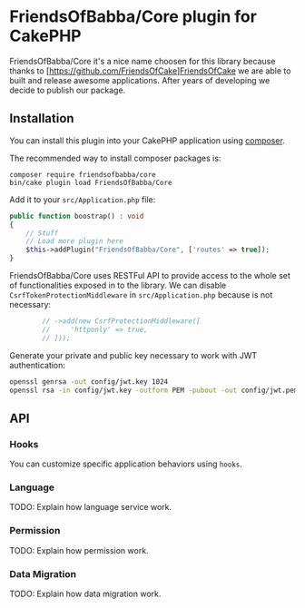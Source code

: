 # FriendsOfBabba/Core plugin for CakePHP

FriendsOfBabba/Core it's a nice name choosen for this library because thanks to
[https://github.com/FriendsOfCake]FriendsOfCake we are able to built and release
awesome applications. After years of developing we decide to publish our package.

## Installation

You can install this plugin into your CakePHP application using [composer](https://getcomposer.org).

The recommended way to install composer packages is:

```
composer require friendsofbabba/core
bin/cake plugin load FriendsOfBabba/Core
```

Add it to your `src/Application.php` file:

```php
public function boostrap() : void
{
    // Stuff
    // Load more plugin here
    $this->addPlugin("FriendsOfBabba/Core", ['routes' => true]);
}
```

FriendsOfBabba/Core uses RESTFul API to provide access to the whole set of functionalities
exposed in to the library. We can disable `CsrfTokenProtectionMiddleware`
in `src/Application.php` because is not necessary:

```php
        // ->add(new CsrfProtectionMiddleware([
        //     'httponly' => true,
        // ]));
```

Generate your private and public key necessary to work with JWT authentication:

```sh
openssl genrsa -out config/jwt.key 1024
openssl rsa -in config/jwt.key -outform PEM -pubout -out config/jwt.pem
```

## API

### Hooks

You can customize specific application behaviors using `hooks`.

### Language

TODO: Explain how language service work.

### Permission

TODO: Explain how permission work.

### Data Migration

TODO: Explain how data migration work.
